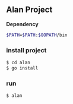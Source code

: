 ## Alan Project

**Dependency**
```sh
$PATH=$PATH:$GOPATH/bin
````

### install project

```sh
$ cd alan
$ go install
```

### run

```sh
$ alan
```

